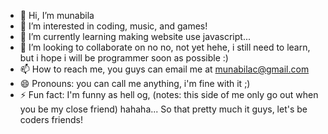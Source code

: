 - 👋 Hi, I’m munabila
- 👀 I’m interested in coding, music, and games!
- 🌱 I’m currently learning making website use javascript...
- 💞️ I’m looking to collaborate on no no, not yet hehe, i still need to learn, but i hope i will be programmer soon as possible :)
- 📫 How to reach me, you guys can email me at munabilac@gmail.com
- 😄 Pronouns: you can call me anything, i'm fine with it ;)
- ⚡ Fun fact: I'm funny as hell og, (notes: this side of me only go out when you be my close friend) hahaha... So that pretty much it guys, let's be coders friends!

<!---
whitehackerco/whitehackerco is a ✨ special ✨ repository because its `README.md` (this file) appears on your GitHub profile.
You can click the Preview link to take a look at your changes.
--->
